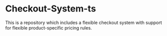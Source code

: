 # Checkout-System-ts
This is a repository which includes a flexible checkout system with support for flexible product-specific pricing rules.
